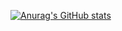 [![Anurag's GitHub stats](https://github-readme-stats.vercel.app/api?username=qian0817)](https://github.com/anuraghazra/github-readme-stats)
